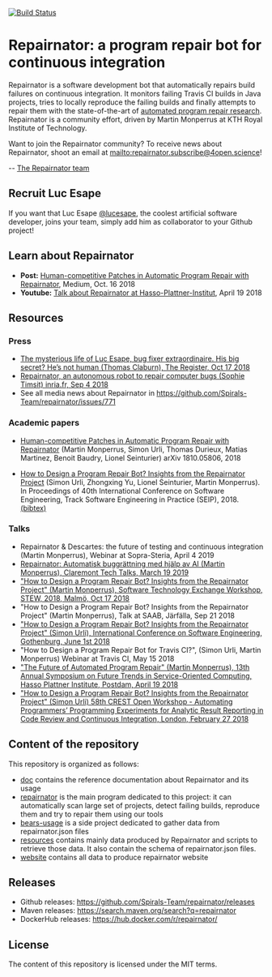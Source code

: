 [![Build Status](https://travis-ci.org/Spirals-Team/repairnator.svg?branch=master)](https://travis-ci.org/Spirals-Team/repairnator)

# Repairnator: a program repair bot for continuous integration

Repairnator is a software development bot that automatically repairs build failures on continuous integration.
It monitors failing Travis CI builds in Java projects, tries to locally reproduce the failing builds and finally attempts to repair them with the state-of-the-art of [automated program repair research](https://en.wikipedia.org/wiki/Automatic_bug_fixing). Repairnator is a community effort, driven by Martin Monperrus at KTH Royal Institute of Technology. 

Want to join the Repairnator community? To receive news about Repairnator, shoot an email at <mailto:repairnator.subscribe@4open.science>!

-- [The Repairnator team](https://github.com/Spirals-Team/repairnator/issues/760)

## Recruit Luc Esape

If you want that Luc Esape [@lucesape](http://github.com/lucesape), the coolest artificial software developer, joins your team, simply add him as collaborator to your Github project!

## Learn about Repairnator

* **Post:** [Human-competitive Patches in Automatic Program Repair with Repairnator](https://medium.com/@martin.monperrus/human-competitive-patches-in-automatic-program-repair-with-repairnator-359042e00f6a), Medium, Oct. 16 2018
* **Youtube:** [Talk about Repairnator at Hasso-Plattner-Institut](https://hal.inria.fr/hal-01691496/document), April 19 2018

## Resources

### Press

* [The mysterious life of Luc Esape, bug fixer extraordinaire. His big secret? He’s not human (Thomas Claburn), The Register, Oct 17 2018](https://www.theregister.co.uk/2018/10/17/luc_esape_bug_fixer/)
* [Repairnator, an autonomous robot to repair computer bugs (Sophie Timsit) inria.fr, Sep 4 2018](https://www.inria.fr/en/centre/lille/news/repairnator-an-autonomous-robot-to-repair-computer-bugs)
* See all media news about Repairnator in <https://github.com/Spirals-Team/repairnator/issues/771>

### Academic papers

* [Human-competitive Patches in Automatic Program Repair with Repairnator](http://arxiv.org/abs/1810.05806v1) (Martin Monperrus, Simon Urli, Thomas Durieux, Matias Martinez, Benoit Baudry, Lionel Seinturier) arXiv 1810.05806, 2018

* [How to Design a Program Repair Bot? Insights from the Repairnator Project](https://hal.archives-ouvertes.fr/hal-01691496/document) (Simon Urli, Zhongxing Yu, Lionel Seinturier, Martin Monperrus). In Proceedings of 40th International Conference on Software Engineering, Track Software Engineering in Practice (SEIP), 2018. [(bibtex)](https://www.monperrus.net/martin/bibtexbrowser.php?key=urli%3Ahal-01691496&bib=monperrus.bib)

### Talks

* Repairnator & Descartes: the future of testing and continuous integration (Martin Monperrus), Webinar at Sopra-Steria, April 4 2019
* [Repairnator: Automatisk buggrättning med hjälp av AI (Martin Monperrus), Claremont Tech Talks, March 19 2019](https://www.meetup.com/Claremont-Tech-Labs/events/259387546/)
* ["How to Design a Program Repair Bot? Insights from the Repairnator Project" (Martin Monperrus), Software Technology Exchange Workshop, STEW, 2018, Malmö, Oct 17 2018](https://www.swedsoft.se/event/stew-2018/)
* "How to Design a Program Repair Bot? Insights from the Repairnator Project" (Martin Monperrus), Talk at SAAB, Järfälla, Sep 21 2018
* ["How to Design a Program Repair Bot? Insights from the Repairnator Project" (Simon Urli), International Conference on Software Engineering, Gothenburg, June 1st 2018](https://www.icse2018.org/program/program-icse-2018)
* "How to Design a Program Repair Bot for Travis CI?", (Simon Urli, Martin Monperrus) Webinar at Travis CI, May 15 2018
* ["The Future of Automated Program Repair" (Martin Monperrus), 13th Annual Symposium on Future Trends in Service-Oriented Computing, Hasso Plattner Institute, Postdam, April 19 2018](https://hpi.de/veranstaltungen/wissenschaftliche-konferenzen/research-school/2018/symposium-on-future-trends-in-service-oriented-computing.html)
* ["How to Design a Program Repair Bot? Insights from the Repairnator Project" (Simon Urli) 58th CREST Open Workshop - Automating Programmers’ Programming Experiments for Analytic Result Reporting in Code Review and Continuous Integration, London, February 27 2018](http://crest.cs.ucl.ac.uk/cow/58/)

## Content of the repository

This repository is organized as follows:

  * [doc](/doc) contains the reference documentation about Repairnator and its usage
  * [repairnator](/repairnator) is the main program dedicated to this project: it can automatically scan large set of projects, detect failing builds, reproduce them and try to repair them using our tools
  * [bears-usage](/bears-usage) is a side project dedicated to gather data from repairnator.json files
  * [resources](/resources) contains mainly data produced by Repairnator and scripts to retrieve those data. It also contain the schema of repairnator.json files.
  * [website](/website) contains all data to produce repairnator website

## Releases

* Github releases: https://github.com/Spirals-Team/repairnator/releases
* Maven releases: https://search.maven.org/search?q=repairnator
* DockerHub releases: https://hub.docker.com/r/repairnator/

## License

The content of this repository is licensed under the MIT terms. 

